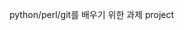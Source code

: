python/perl/git를 배우기 위한 과제 project

<!---
hanbon69/hanbon69 is a ✨ special ✨ repository because its `README.md` (this file) appears on your GitHub profile.
You can click the Preview link to take a look at your changes.
--->

